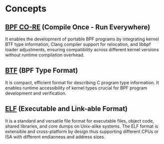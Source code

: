 # Concepts

## [BPF CO-RE] (Compile Once - Run Everywhere)
It enables the development of portable BPF programs by integrating kernel BTF type information, Clang compiler support for relocation, and libbpf loader adjustments, ensuring compatibility across different kernel versions without runtime compilation overhead.

[BPF CO-RE]: core.md

## [BTF] (BPF Type Format)
It is compact, efficient format for describing C program type information. It enables runtime accessibility of kernel types crucial for BPF program development and verification.

[BTF]: btf.md

## [ELF] (Executable and Link-able Format)
It is a standard and versatile file format for executable files, object code, shared libraries, and core dumps on Unix-alike systems. The ELF format is extensible and cross-platform by design thus supporting different CPUs or ISA with different endianness and address sizes.

[ELF]: elf.md
